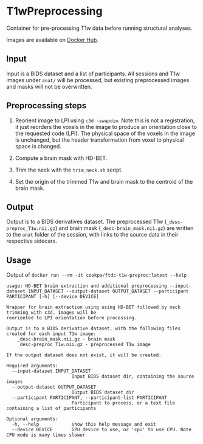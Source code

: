 # T1wPreprocessing

Container for pre-processing T1w data before running structural analyses.

Images are available on [Docker
Hub](https://hub.docker.com/repository/docker/cookpa/ftdc-t1w-preproc/general).

## Input

Input is a BIDS dataset and a list of participants. All sessions and T1w images under
`anat/` will be processed, but existing preprocessed images and masks will not be
overwritten.


## Preprocessing steps

1. Reorient image to LPI using `c3d -swapdim`. Note this is not a registration, it
   just reorders the voxels in the image to produce an orientation close to the requested
   code (LPI). The physical space of the voxels in the image is unchanged, but the header
   transformation from voxel to physical space is changed.

2. Compute a brain mask with HD-BET.

3. Trim the neck with the `trim_neck.sh` script.

4. Set the origin of the trimmed T1w and brain mask to the centroid of the brain mask.


## Output

Output is to a BIDS derivatives dataset. The preprocessed T1w (`_desc-preproc_T1w.nii.gz`)
and brain mask (`_desc-brain_mask.nii.gz`) are written to the `anat` folder of the
session, with links to the source data in their respective sidecars.


## Usage

Output of `docker run --rm -it cookpa/ftdc-t1w-preproc:latest --help`

```
usage: HD-BET brain extraction and additional preprocessing --input-dataset INPUT_DATASET --output-dataset OUTPUT_DATASET --participant PARTICIPANT [-h] [--device DEVICE]

Wrapper for brain extraction using using HD-BET followed by neck trimming with c3d. Images will be
reoriented to LPI orientation before processing.

Output is to a BIDS derivative dataset, with the following files created for each input T1w image:
    _desc-brain_mask.nii.gz - brain mask
    _desc-preproc_T1w.nii.gz - preprocessed T1w image

If the output dataset does not exist, it will be created.

Required arguments:
  --input-dataset INPUT_DATASET
                        Input BIDS dataset dir, containing the source images
  --output-dataset OUTPUT_DATASET
                        Output BIDS dataset dir
  --participant PARTICIPANT, --participant-list PARTICIPANT
                        Participant to process, or a text file containing a list of participants

Optional arguments:
  -h, --help            show this help message and exit
  --device DEVICE       GPU device to use, or 'cpu' to use CPU. Note CPU mode is many times slower

```